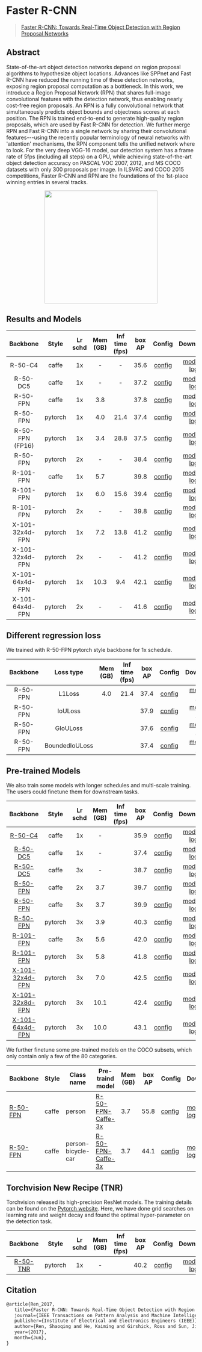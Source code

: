 # Faster R-CNN

> [Faster R-CNN: Towards Real-Time Object Detection with Region Proposal Networks](https://arxiv.org/abs/1506.01497)

<!-- [ALGORITHM] -->

## Abstract

State-of-the-art object detection networks depend on region proposal algorithms to hypothesize object locations. Advances like SPPnet and Fast R-CNN have reduced the running time of these detection networks, exposing region proposal computation as a bottleneck. In this work, we introduce a Region Proposal Network (RPN) that shares full-image convolutional features with the detection network, thus enabling nearly cost-free region proposals. An RPN is a fully convolutional network that simultaneously predicts object bounds and objectness scores at each position. The RPN is trained end-to-end to generate high-quality region proposals, which are used by Fast R-CNN for detection. We further merge RPN and Fast R-CNN into a single network by sharing their convolutional features---using the recently popular terminology of neural networks with 'attention' mechanisms, the RPN component tells the unified network where to look. For the very deep VGG-16 model, our detection system has a frame rate of 5fps (including all steps) on a GPU, while achieving state-of-the-art object detection accuracy on PASCAL VOC 2007, 2012, and MS COCO datasets with only 300 proposals per image. In ILSVRC and COCO 2015 competitions, Faster R-CNN and RPN are the foundations of the 1st-place winning entries in several tracks.

<div align=center>
<img src="https://user-images.githubusercontent.com/40661020/143881188-ab87720f-5059-4b4e-a928-b540fb8fb84d.png" height="300"/>
</div>

## Results and Models

|    Backbone     |  Style  | Lr schd | Mem (GB) | Inf time (fps) | box AP |                      Config                       |                                                                                                                                               Download                                                                                                                                                |
| :-------------: | :-----: | :-----: | :------: | :------------: | :----: | :-----------------------------------------------: | :---------------------------------------------------------------------------------------------------------------------------------------------------------------------------------------------------------------------------------------------------------------------------------------------------: |
|     R-50-C4     |  caffe  |   1x    |    -     |       -        |  35.6  |  [config](./faster-rcnn_r50-caffe_c4-1x_coco.py)  |             [model](https://download.openxlab.org.cn/models/mmdetection/FasterR-CNN/weight/faster-rcnn_r50-caffe-c4_1x_coco) \| [log](https://mmassets.onedl.ai/mmdetection/v2.0/faster_rcnn/faster_rcnn_r50_caffe_c4_1x_coco/faster_rcnn_r50_caffe_c4_1x_coco_20220316_150152.log.json)              |
|    R-50-DC5     |  caffe  |   1x    |    -     |       -        |  37.2  | [config](./faster-rcnn_r50-caffe-dc5_1x_coco.py)  |            [model](https://download.openxlab.org.cn/models/mmdetection/FasterR-CNN/weight/faster-rcnn_r50-caffe-dc5_1x_coco) \| [log](https://mmassets.onedl.ai/mmdetection/v2.0/faster_rcnn/faster_rcnn_r50_caffe_dc5_1x_coco/faster_rcnn_r50_caffe_dc5_1x_coco_20201030_151909.log.json)            |
|    R-50-FPN     |  caffe  |   1x    |   3.8    |                |  37.8  | [config](./faster-rcnn_r50-caffe_fpn_1x_coco.py)  |            [model](https://download.openxlab.org.cn/models/mmdetection/FasterR-CNN/weight/faster-rcnn_r50-caffe_fpn_1x_coco) \| [log](https://mmassets.onedl.ai/mmdetection/v2.0/faster_rcnn/faster_rcnn_r50_caffe_fpn_1x_coco/faster_rcnn_r50_caffe_fpn_1x_coco_20200504_180032.log.json)            |
|    R-50-FPN     | pytorch |   1x    |   4.0    |      21.4      |  37.4  |    [config](./faster-rcnn_r50_fpn_1x_coco.py)     |                     [model](https://download.openxlab.org.cn/models/mmdetection/FasterR-CNN/weight/faster-rcnn_r50_fpn_1x_coco) \| [log](https://mmassets.onedl.ai/mmdetection/v2.0/faster_rcnn/faster_rcnn_r50_fpn_1x_coco/faster_rcnn_r50_fpn_1x_coco_20200130_204655.log.json)                     |
| R-50-FPN (FP16) | pytorch |   1x    |   3.4    |      28.8      |  37.5  |  [config](./faster-rcnn_r50_fpn_amp-1x_coco.py)   | [model](https://mmassets.onedl.ai/mmdetection/v2.0/fp16/faster_rcnn_r50_fpn_fp16_1x_coco/faster_rcnn_r50_fpn_fp16_1x_coco_20200204-d4dc1471.pth) \| [log](https://mmassets.onedl.ai/mmdetection/v2.0/fp16/faster_rcnn_r50_fpn_fp16_1x_coco/faster_rcnn_r50_fpn_fp16_1x_coco_20200204_143530.log.json) |
|    R-50-FPN     | pytorch |   2x    |    -     |       -        |  38.4  |    [config](./faster-rcnn_r50_fpn_2x_coco.py)     |                     [model](https://download.openxlab.org.cn/models/mmdetection/FasterR-CNN/weight/faster-rcnn_r50_fpn_2x_coco) \| [log](https://mmassets.onedl.ai/mmdetection/v2.0/faster_rcnn/faster_rcnn_r50_fpn_2x_coco/faster_rcnn_r50_fpn_2x_coco_20200504_210434.log.json)                     |
|    R-101-FPN    |  caffe  |   1x    |   5.7    |                |  39.8  | [config](./faster-rcnn_r101-caffe_fpn_1x_coco.py) |          [model](https://download.openxlab.org.cn/models/mmdetection/FasterR-CNN/weight/faster-rcnn_r101-caffe_fpn_1x_coco) \| [log](https://mmassets.onedl.ai/mmdetection/v2.0/faster_rcnn/faster_rcnn_r101_caffe_fpn_1x_coco/faster_rcnn_r101_caffe_fpn_1x_coco_20200504_180057.log.json)           |
|    R-101-FPN    | pytorch |   1x    |   6.0    |      15.6      |  39.4  |    [config](./faster-rcnn_r101_fpn_1x_coco.py)    |                   [model](https://download.openxlab.org.cn/models/mmdetection/FasterR-CNN/weight/faster-rcnn_r101_fpn_1x_coco) \| [log](https://mmassets.onedl.ai/mmdetection/v2.0/faster_rcnn/faster_rcnn_r101_fpn_1x_coco/faster_rcnn_r101_fpn_1x_coco_20200130_204655.log.json)                    |
|    R-101-FPN    | pytorch |   2x    |    -     |       -        |  39.8  |    [config](./faster-rcnn_r101_fpn_2x_coco.py)    |                   [model](https://download.openxlab.org.cn/models/mmdetection/FasterR-CNN/weight/faster-rcnn_r101_fpn_2x_coco) \| [log](https://mmassets.onedl.ai/mmdetection/v2.0/faster_rcnn/faster_rcnn_r101_fpn_2x_coco/faster_rcnn_r101_fpn_2x_coco_20200504_210455.log.json)                    |
| X-101-32x4d-FPN | pytorch |   1x    |   7.2    |      13.8      |  41.2  | [config](./faster-rcnn_x101-32x4d_fpn_1x_coco.py) |          [model](https://download.openxlab.org.cn/models/mmdetection/FasterR-CNN/weight/faster-rcnn_x101-32x4d_fpn_1x_coco) \| [log](https://mmassets.onedl.ai/mmdetection/v2.0/faster_rcnn/faster_rcnn_x101_32x4d_fpn_1x_coco/faster_rcnn_x101_32x4d_fpn_1x_coco_20200203_000520.log.json)           |
| X-101-32x4d-FPN | pytorch |   2x    |    -     |       -        |  41.2  | [config](./faster-rcnn_x101-32x4d_fpn_2x_coco.py) |          [model](https://download.openxlab.org.cn/models/mmdetection/FasterR-CNN/weight/faster-rcnn_x101-32x4d_fpn_2x_coco) \| [log](https://mmassets.onedl.ai/mmdetection/v2.0/faster_rcnn/faster_rcnn_x101_32x4d_fpn_2x_coco/faster_rcnn_x101_32x4d_fpn_2x_coco_20200506_041400.log.json)           |
| X-101-64x4d-FPN | pytorch |   1x    |   10.3   |      9.4       |  42.1  | [config](./faster-rcnn_x101-64x4d_fpn_1x_coco.py) |          [model](https://download.openxlab.org.cn/models/mmdetection/FasterR-CNN/weight/faster-rcnn_x101-64x4d_fpn_1x_coco) \| [log](https://mmassets.onedl.ai/mmdetection/v2.0/faster_rcnn/faster_rcnn_x101_64x4d_fpn_1x_coco/faster_rcnn_x101_64x4d_fpn_1x_coco_20200204_134340.log.json)           |
| X-101-64x4d-FPN | pytorch |   2x    |    -     |       -        |  41.6  | [config](./faster-rcnn_x101-64x4d_fpn_2x_coco.py) |          [model](https://download.openxlab.org.cn/models/mmdetection/FasterR-CNN/weight/faster-rcnn_x101-64x4d_fpn_2x_coco) \| [log](https://mmassets.onedl.ai/mmdetection/v2.0/faster_rcnn/faster_rcnn_x101_64x4d_fpn_2x_coco/faster_rcnn_x101_64x4d_fpn_2x_coco_20200512_161033.log.json)           |

## Different regression loss

We trained with R-50-FPN pytorch style backbone for 1x schedule.

| Backbone |   Loss type    | Mem (GB) | Inf time (fps) | box AP |                         Config                         |                                                                                                                                                    Download                                                                                                                                                    |
| :------: | :------------: | :------: | :------------: | :----: | :----------------------------------------------------: | :------------------------------------------------------------------------------------------------------------------------------------------------------------------------------------------------------------------------------------------------------------------------------------------------------------: |
| R-50-FPN |     L1Loss     |   4.0    |      21.4      |  37.4  |       [config](./faster-rcnn_r50_fpn_1x_coco.py)       |                         [model](https://download.openxlab.org.cn/models/mmdetection/FasterR-CNN/weight/faster-rcnn_r50_fpn_1x_coco) \| [log](https://mmassets.onedl.ai/mmdetection/v2.0/faster_rcnn/faster_rcnn_r50_fpn_1x_coco/faster_rcnn_r50_fpn_1x_coco_20200130_204655.log.json)                          |
| R-50-FPN |    IoULoss     |          |                |  37.9  |     [config](./faster-rcnn_r50_fpn_iou_1x_coco.py)     |                   [model](https://download.openxlab.org.cn/models/mmdetection/FasterR-CNN/weight/faster-rcnn_r50_fpn_iou_1x_coco) \| [log](https://mmassets.onedl.ai/mmdetection/v2.0/faster_rcnn/faster_rcnn_r50_fpn_iou_1x_coco/faster_rcnn_r50_fpn_iou_1x_coco_20200506_095954.log.json)                    |
| R-50-FPN |    GIoULoss    |          |                |  37.6  |    [config](./faster-rcnn_r50_fpn_giou_1x_coco.py)     |                    [model](https://download.openxlab.org.cn/models/mmdetection/FasterR-CNN/weight/faster-rcnn_r50_fpn_giou_1x_coco) \| [log](https://mmassets.onedl.ai/mmdetection/v2.0/faster_rcnn/faster_rcnn_r50_fpn_1x_coco/faster_rcnn_r50_fpn_giou_1x_coco_20200505_161120.log.json)                     |
| R-50-FPN | BoundedIoULoss |          |                |  37.4  | [config](./faster-rcnn_r50_fpn_bounded-iou_1x_coco.py) | [model](https://mmassets.onedl.ai/mmdetection/v2.0/faster_rcnn/faster_rcnn_r50_fpn_1x_coco/faster_rcnn_r50_fpn_bounded_iou_1x_coco-98ad993b.pth) \| [log](https://mmassets.onedl.ai/mmdetection/v2.0/faster_rcnn/faster_rcnn_r50_fpn_1x_coco/faster_rcnn_r50_fpn_bounded_iou_1x_coco_20200505_160738.log.json) |

## Pre-trained Models

We also train some models with longer schedules and multi-scale training. The users could finetune them for downstream tasks.

|                           Backbone                            |  Style  | Lr schd | Mem (GB) | Inf time (fps) | box AP |                        Config                        |                                                                                                                                                                            Download                                                                                                                                                                            |
| :-----------------------------------------------------------: | :-----: | :-----: | :------: | :------------: | :----: | :--------------------------------------------------: | :------------------------------------------------------------------------------------------------------------------------------------------------------------------------------------------------------------------------------------------------------------------------------------------------------------------------------------------------------------: |
|      [R-50-C4](./faster-rcnn_r50-caffe-c4_ms-1x_coco.py)      |  caffe  |   1x    |    -     |                |  35.9  |  [config](./faster-rcnn_r50-caffe-c4_ms-1x_coco.py)  |   [model](https://mmassets.onedl.ai/mmdetection/v2.0/faster_rcnn/faster_rcnn_r50_caffe_c4_mstrain_1x_coco/faster_rcnn_r50_caffe_c4_mstrain_1x_coco_20220316_150527-db276fed.pth) \| [log](https://mmassets.onedl.ai/mmdetection/v2.0/faster_rcnn/faster_rcnn_r50_caffe_c4_mstrain_1x_coco/faster_rcnn_r50_caffe_c4_mstrain_1x_coco_20220316_150527.log.json)   |
|     [R-50-DC5](./faster-rcnn_r50-caffe-dc5_ms-1x_coco.py)     |  caffe  |   1x    |    -     |                |  37.4  | [config](./faster-rcnn_r50-caffe-dc5_ms-1x_coco.py)  | [model](https://mmassets.onedl.ai/mmdetection/v2.0/faster_rcnn/faster_rcnn_r50_caffe_dc5_mstrain_1x_coco/faster_rcnn_r50_caffe_dc5_mstrain_1x_coco_20201028_233851-b33d21b9.pth) \| [log](https://mmassets.onedl.ai/mmdetection/v2.0/faster_rcnn/faster_rcnn_r50_caffe_dc5_mstrain_1x_coco/faster_rcnn_r50_caffe_dc5_mstrain_1x_coco_20201028_233851.log.json) |
|     [R-50-DC5](./faster-rcnn_r50-caffe-dc5_ms-3x_coco.py)     |  caffe  |   3x    |    -     |                |  38.7  | [config](./faster-rcnn_r50-caffe-dc5_ms-3x_coco.py)  | [model](https://mmassets.onedl.ai/mmdetection/v2.0/faster_rcnn/faster_rcnn_r50_caffe_dc5_mstrain_3x_coco/faster_rcnn_r50_caffe_dc5_mstrain_3x_coco_20201028_002107-34a53b2c.pth) \| [log](https://mmassets.onedl.ai/mmdetection/v2.0/faster_rcnn/faster_rcnn_r50_caffe_dc5_mstrain_3x_coco/faster_rcnn_r50_caffe_dc5_mstrain_3x_coco_20201028_002107.log.json) |
|     [R-50-FPN](./faster-rcnn_r50-caffe_fpn_ms-2x_coco.py)     |  caffe  |   2x    |   3.7    |                |  39.7  | [config](./faster-rcnn_r50-caffe_fpn_ms-2x_coco.py)  |                               [model](https://download.openxlab.org.cn/models/mmdetection/FasterR-CNN/weight/faster-rcnn_r50-caffe_fpn_ms-2x_coco) \| [log](https://mmassets.onedl.ai/mmdetection/v2.0/faster_rcnn/faster_rcnn_r50_caffe_fpn_mstrain_2x_coco/faster_rcnn_r50_caffe_fpn_mstrain_2x_coco_20200504_231813.log.json)                               |
|     [R-50-FPN](./faster-rcnn_r50-caffe_fpn_ms-3x_coco.py)     |  caffe  |   3x    |   3.7    |                |  39.9  | [config](./faster-rcnn_r50-caffe_fpn_ms-3x_coco.py)  |                               [model](https://download.openxlab.org.cn/models/mmdetection/FasterR-CNN/weight/faster-rcnn_r50-caffe_fpn_ms-3x_coco) \| [log](https://mmassets.onedl.ai/mmdetection/v2.0/faster_rcnn/faster_rcnn_r50_caffe_fpn_mstrain_3x_coco/faster_rcnn_r50_caffe_fpn_mstrain_3x_coco_20210526_095054.log.json)                               |
|        [R-50-FPN](./faster-rcnn_r50_fpn_ms-3x_coco.py)        | pytorch |   3x    |   3.9    |                |  40.3  |    [config](./faster-rcnn_r50_fpn_ms-3x_coco.py)     |             [model](https://mmassets.onedl.ai/mmdetection/v2.0/faster_rcnn/faster_rcnn_r50_fpn_mstrain_3x_coco/faster_rcnn_r50_fpn_mstrain_3x_coco_20210524_110822-e10bd31c.pth) \| [log](https://mmassets.onedl.ai/mmdetection/v2.0/faster_rcnn/faster_rcnn_r50_fpn_mstrain_3x_coco/faster_rcnn_r50_fpn_mstrain_3x_coco_20210524_110822.log.json)             |
|    [R-101-FPN](./faster-rcnn_r101-caffe_fpn_ms-3x_coco.py)    |  caffe  |   3x    |   5.6    |                |  42.0  | [config](./faster-rcnn_r101-caffe_fpn_ms-3x_coco.py) |                             [model](https://download.openxlab.org.cn/models/mmdetection/FasterR-CNN/weight/faster-rcnn_r101-caffe_fpn_ms-3x_coco) \| [log](https://mmassets.onedl.ai/mmdetection/v2.0/faster_rcnn/faster_rcnn_r101_caffe_fpn_mstrain_3x_coco/faster_rcnn_r101_caffe_fpn_mstrain_3x_coco_20210526_095742.log.json)                              |
|       [R-101-FPN](./faster-rcnn_r101_fpn_ms-3x_coco.py)       | pytorch |   3x    |   5.8    |                |  41.8  |    [config](./faster-rcnn_r101_fpn_ms-3x_coco.py)    |                                      [model](https://download.openxlab.org.cn/models/mmdetection/FasterR-CNN/weight/faster-rcnn_r101_fpn_ms-3x_coco) \| [log](https://mmassets.onedl.ai/mmdetection/v2.0/faster_rcnn/faster_rcnn_r101_fpn_mstrain_3x_coco/faster_rcnn_r101_fpn_mstrain_3x_coco_20210524_110822.log.json)                                       |
| [X-101-32x4d-FPN](./faster-rcnn_x101-32x4d_fpn_ms-3x_coco.py) | pytorch |   3x    |   7.0    |                |  42.5  | [config](./faster-rcnn_x101-32x4d_fpn_ms-3x_coco.py) |                             [model](https://download.openxlab.org.cn/models/mmdetection/FasterR-CNN/weight/faster-rcnn_x101-32x4d_fpn_ms-3x_coco) \| [log](https://mmassets.onedl.ai/mmdetection/v2.0/faster_rcnn/faster_rcnn_x101_32x4d_fpn_mstrain_3x_coco/faster_rcnn_x101_32x4d_fpn_mstrain_3x_coco_20210524_124151.log.json)                              |
| [X-101-32x8d-FPN](./faster-rcnn_x101-32x8d_fpn_ms-3x_coco.py) | pytorch |   3x    |   10.1   |                |  42.4  | [config](./faster-rcnn_x101-32x8d_fpn_ms-3x_coco.py) |                             [model](https://download.openxlab.org.cn/models/mmdetection/FasterR-CNN/weight/faster-rcnn_x101-32x8d_fpn_ms-3x_coco) \| [log](https://mmassets.onedl.ai/mmdetection/v2.0/faster_rcnn/faster_rcnn_x101_32x8d_fpn_mstrain_3x_coco/faster_rcnn_x101_32x8d_fpn_mstrain_3x_coco_20210604_182954.log.json)                              |
| [X-101-64x4d-FPN](./faster-rcnn_x101-64x4d_fpn_ms-3x_coco.py) | pytorch |   3x    |   10.0   |                |  43.1  | [config](./faster-rcnn_x101-64x4d_fpn_ms-3x_coco.py) |                             [model](https://download.openxlab.org.cn/models/mmdetection/FasterR-CNN/weight/faster-rcnn_x101-64x4d_fpn_ms-3x_coco) \| [log](https://mmassets.onedl.ai/mmdetection/v2.0/faster_rcnn/faster_rcnn_x101_64x4d_fpn_mstrain_3x_coco/faster_rcnn_x101_64x4d_fpn_mstrain_3x_coco_20210524_124528.log.json)                              |

We further finetune some pre-trained models on the COCO subsets, which only contain only a few of the 80 categories.

| Backbone                                                                 | Style | Class name         | Pre-traind model                                               | Mem (GB) | box AP | Config                                                                 | Download                                                                                                                                                                                                                                                                                                                                                                           |
| ------------------------------------------------------------------------ | ----- | ------------------ | -------------------------------------------------------------- | -------- | ------ | ---------------------------------------------------------------------- | ---------------------------------------------------------------------------------------------------------------------------------------------------------------------------------------------------------------------------------------------------------------------------------------------------------------------------------------------------------------------------------- |
| [R-50-FPN](./faster-rcnn_r50-caffe_fpn_ms-1x_coco-person.py)             | caffe | person             | [R-50-FPN-Caffe-3x](./faster-rcnn_r50-caffe_fpn_ms-3x_coco.py) | 3.7      | 55.8   | [config](./faster-rcnn_r50-caffe_fpn_ms-1x_coco-person.py)             | [model](https://mmassets.onedl.ai/mmdetection/v2.0/faster_rcnn/faster_rcnn_r50_fpn_1x_coco-person/faster_rcnn_r50_fpn_1x_coco-person_20201216_175929-d022e227.pth) \| [log](https://mmassets.onedl.ai/mmdetection/v2.0/faster_rcnn/faster_rcnn_r50_fpn_1x_coco-person/faster_rcnn_r50_fpn_1x_coco-person_20201216_175929.log.json)                                                 |
| [R-50-FPN](./faster-rcnn_r50-caffe_fpn_ms-1x_coco-person-bicycle-car.py) | caffe | person-bicycle-car | [R-50-FPN-Caffe-3x](./faster-rcnn_r50-caffe_fpn_ms-3x_coco.py) | 3.7      | 44.1   | [config](./faster-rcnn_r50-caffe_fpn_ms-1x_coco-person-bicycle-car.py) | [model](https://mmassets.onedl.ai/mmdetection/v2.0/faster_rcnn/faster_rcnn_r50_fpn_1x_coco-person-bicycle-car/faster_rcnn_r50_fpn_1x_coco-person-bicycle-car_20201216_173117-6eda6d92.pth) \| [log](https://mmassets.onedl.ai/mmdetection/v2.0/faster_rcnn/faster_rcnn_r50_fpn_1x_coco-person-bicycle-car/faster_rcnn_r50_fpn_1x_coco-person-bicycle-car_20201216_173117.log.json) |

## Torchvision New Recipe (TNR)

Torchvision released its high-precision ResNet models. The training details can be found on the [Pytorch website](https://pytorch.org/blog/how-to-train-state-of-the-art-models-using-torchvision-latest-primitives/). Here, we have done grid searches on learning rate and weight decay and found the optimal hyper-parameter on the detection task.

|                       Backbone                       |  Style  | Lr schd | Mem (GB) | Inf time (fps) | box AP |                       Config                       |                                                                                                                                                                          Download                                                                                                                                                                          |
| :--------------------------------------------------: | :-----: | :-----: | :------: | :------------: | :----: | :------------------------------------------------: | :--------------------------------------------------------------------------------------------------------------------------------------------------------------------------------------------------------------------------------------------------------------------------------------------------------------------------------------------------------: |
| [R-50-TNR](./faster-rcnn_r50-tnr-pre_fpn_1x_coco.py) | pytorch |   1x    |    -     |                |  40.2  | [config](./faster-rcnn_r50-tnr-pre_fpn_1x_coco.py) | [model](https://mmassets.onedl.ai/mmdetection/v2.0/faster_rcnn/faster_rcnn_r50_fpn_tnr-pretrain_1x_coco/faster_rcnn_r50_fpn_tnr-pretrain_1x_coco_20220320_085147-efedfda4.pth) \| [log](https://mmassets.onedl.ai/mmdetection/v2.0/faster_rcnn/faster_rcnn_r50_fpn_tnr-pretrain_1x_coco/faster_rcnn_r50_fpn_tnr-pretrain_1x_coco_20220320_085147.log.json) |

## Citation

```latex
@article{Ren_2017,
   title={Faster R-CNN: Towards Real-Time Object Detection with Region Proposal Networks},
   journal={IEEE Transactions on Pattern Analysis and Machine Intelligence},
   publisher={Institute of Electrical and Electronics Engineers (IEEE)},
   author={Ren, Shaoqing and He, Kaiming and Girshick, Ross and Sun, Jian},
   year={2017},
   month={Jun},
}
```
